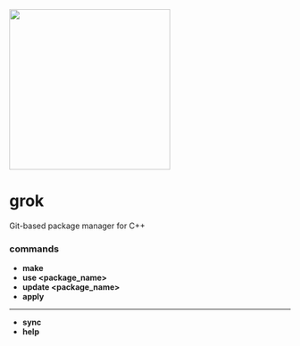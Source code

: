 <img src=https://i.imgur.com/yv6bndF.png width=288/>

# grok
Git-based package manager for C++

### commands

- **make**
- **use <package_name>**
- **update <package_name>**
- **apply**

---

- **sync**
- **help**
